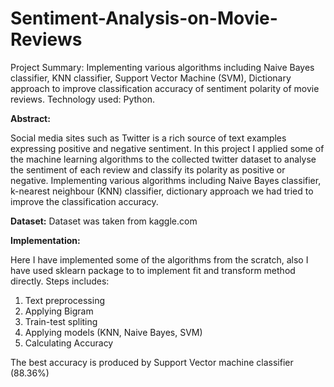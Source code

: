 # Sentiment-Analysis-on-Movie-Reviews
 
Project Summary: Implementing various algorithms including Naive Bayes classifier, KNN classifier, Support Vector Machine (SVM), Dictionary approach to improve classification accuracy of sentiment polarity of movie reviews.
Technology used: Python.

**Abstract:**

Social media sites such as Twitter is a rich source of text examples expressing positive and negative sentiment. In this project I applied some of the machine learning algorithms to the collected twitter dataset to analyse the sentiment of each review and classify its polarity as positive or negative. Implementing various algorithms including Naive Bayes classifier, k-nearest neighbour (KNN) classifier, dictionary approach we had tried to improve the classification accuracy.

**Dataset:**
Dataset was taken from kaggle.com

**Implementation:**

Here I have implemented some of the algorithms from the scratch, also I have used sklearn package to to implement fit and transform method directly. Steps includes:

1. Text preprocessing
2. Applying Bigram
3. Train-test spliting
4. Applying models (KNN, Naive Bayes, SVM)
5. Calculating Accuracy

The best accuracy is produced by Support Vector machine classifier (88.36%)

